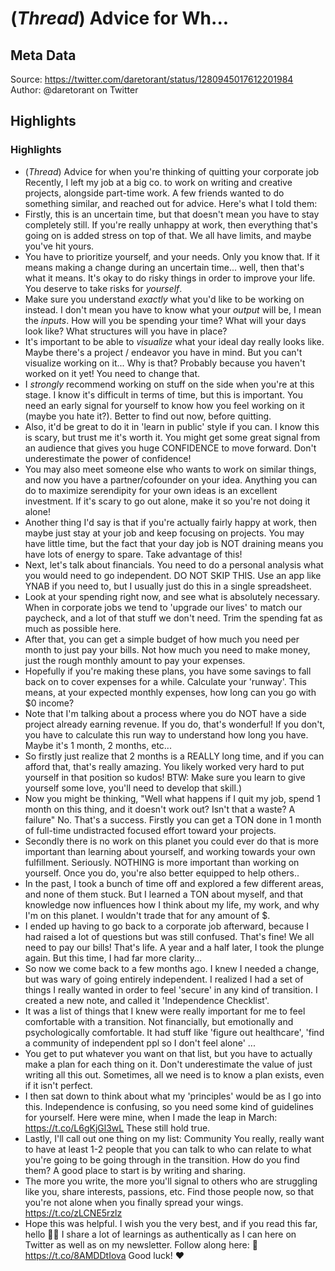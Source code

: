 # (*Thread*) Advice for Wh...

## Meta Data

Source:  https://twitter.com/daretorant/status/1280945017612201984 
Author: @daretorant on Twitter

## Highlights

### Highlights

- (*Thread*) Advice for when you're thinking of quitting your corporate job
  Recently, I left my job at a big co. to work on writing and creative projects, alongside part-time work.
  A few friends wanted to do something similar, and reached out for advice.
  Here's what I told them:
- Firstly, this is an uncertain time, but that doesn't mean you have to stay completely still.
  If you're really unhappy at work, then everything that's going on is added stress on top of that. We all have limits, and maybe you've hit yours.
- You have to prioritize yourself, and your needs. Only you know that.
  If it means making a change during an uncertain time... well, then that's what it means.
  It's okay to do risky things in order to improve your life. You deserve to take risks for *yourself*.
- Make sure you understand *exactly* what you'd like to be working on instead.
  I don't mean you have to know what your *output* will be, I mean the *inputs*.
  How will you be spending your time? What will your days look like? What structures will you have in place?
- It's important to be able to *visualize* what your ideal day really looks like.
  Maybe there's a project / endeavor you have in mind. But you can't visualize working on it...
  Why is that? Probably because you haven't worked on it yet! You need to change that.
- I *strongly* recommend working on stuff on the side when you're at this stage. I know it's difficult in terms of time, but this is important.
  You need an early signal for yourself to know how you feel working on it (maybe you hate it?). Better to find out now, before quitting.
- Also, it'd be great to do it in 'learn in public' style if you can. I know this is scary, but trust me it's worth it. You might get some great signal from an audience that gives you huge CONFIDENCE to move forward.
  Don't underestimate the power of confidence!
- You may also meet someone else who wants to work on similar things, and now you have a partner/cofounder on your idea.
  Anything you can do to maximize serendipity for your own ideas is an excellent investment.
  If it's scary to go out alone, make it so you're not doing it alone!
- Another thing I'd say is that if you're actually fairly happy at work, then maybe just stay at your job and keep focusing on projects.
  You may have little time, but the fact that your day job is NOT draining means you have lots of energy to spare. 
  Take advantage of this!
- Next, let's talk about financials.
  You need to do a personal analysis what you would need to go independent.
  DO NOT SKIP THIS.
  Use an app like YNAB if you need to, but I usually just do this in a single spreadsheet.
- Look at your spending right now, and see what is absolutely necessary.
  When in corporate jobs we tend to 'upgrade our lives' to match our paycheck, and a lot of that stuff we don't need. 
  Trim the spending fat as much as possible here.
- After that, you can get a simple budget of how much you need per month to just pay your bills.
  Not how much you need to make money, just the rough monthly amount to pay your expenses.
- Hopefully if you're making these plans, you have some savings to fall back on to cover expenses for a while.
  Calculate your 'runway'.
  This means, at your expected monthly expenses, how long can you go with $0 income?
- Note that I'm talking about a process where you do NOT have a side project already earning revenue. If you do, that's wonderful!
  If you don't, you have to calculate this run way to understand how long you have.
  Maybe it's 1 month, 2 months, etc...
- So firstly just realize that 2 months is a REALLY long time, and if you can afford that, that's really amazing. You likely worked very hard to put yourself in that position so kudos!
  BTW: Make sure you learn to give yourself some love, you'll need to develop that skill.)
- Now you might be thinking, "Well what happens if I quit my job, spend 1 month on this thing, and it doesn't work out? Isn't that a waste? A failure"
  No. That's a success.
  Firstly you can get a TON done in 1 month of full-time undistracted focused effort toward your projects.
- Secondly there is no work on this planet you could ever do that is more important than learning about yourself, and working towards your own fulfillment.
  Seriously. NOTHING is more important than working on yourself.
  Once you do, you're also better equipped to help others..
- In the past, I took a bunch of time off and explored a few different areas, and none of them stuck.
  But I learned a TON about myself, and that knowledge now influences how I think about my life, my work, and why I'm on this planet.
  I wouldn't trade that for any amount of $.
- I ended up having to go back to a corporate job afterward, because I had raised a lot of questions but was still confused.
  That's fine! We all need to pay our bills! That's life.
  A year and a half later, I took the plunge again. But this time, I had far more clarity...
- So now we come back to a few months ago. I knew I needed a change, but was wary of going entirely independent.
  I realized I had a set of things I really wanted in order to feel 'secure' in any kind of transition.
  I created a new note, and called it 'Independence Checklist'.
- It was a list of things that I knew were really important for me to feel comfortable with a transition.
  Not financially, but emotionally and psychologically comfortable.
  It had stuff like 'figure out healthcare', 'find a community of independent ppl so I don't feel alone' ...
- You get to put whatever you want on that list, but you have to actually make a plan for each thing on it.
  Don't underestimate the value of just writing all this out. 
  Sometimes, all we need is to know a plan exists, even if it isn't perfect.
- I then sat down to think about what my 'principles' would be as I go into this.
  Independence is confusing, so you need some kind of guidelines for yourself.
  Here were mine, when I made the leap in March: https://t.co/L6gKjGl3wL
  These still hold true.
- Lastly, I'll call out one thing on my list: Community
  You really, really want to have at least 1-2 people that you can talk to who can relate to what you're going to be going through in the transition.
  How do you find them? A good place to start is by writing and sharing.
- The more you write, the more you'll signal to others who are struggling like you, share interests, passions, etc.
  Find those people now, so that you're not alone when you finally spread your wings.
  https://t.co/zLCNE5rzlz
- Hope this was helpful. I wish you the very best, and if you read this far, hello 👋🏽 I share a lot of learnings as authentically as I can here on Twitter as well as on my newsletter.
  Follow along here: 🦊 https://t.co/8AMDDtIova
  Good luck! ♥️
